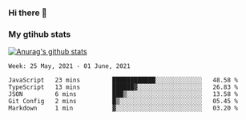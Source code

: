### Hi there 👋

### My gtihub stats

[![Anurag's github stats](https://github-readme-stats.vercel.app/api?username=gaozhidong)](https://github.com/gaozhidong/github-readme-stats)

<!--START_SECTION:waka-->
```text
Week: 25 May, 2021 - 01 June, 2021

JavaScript   23 mins         ████████████░░░░░░░░░░░░░   48.58 % 
TypeScript   13 mins         ██████▓░░░░░░░░░░░░░░░░░░   26.83 % 
JSON         6 mins          ███▒░░░░░░░░░░░░░░░░░░░░░   13.58 % 
Git Config   2 mins          █▒░░░░░░░░░░░░░░░░░░░░░░░   05.45 % 
Markdown     1 min           ▓░░░░░░░░░░░░░░░░░░░░░░░░   03.20 % 
```
<!--END_SECTION:waka-->